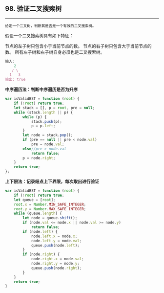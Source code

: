 ## 98. 验证二叉搜索树
---
    给定一个二叉树，判断其是否是一个有效的二叉搜索树。

假设一个二叉搜索树具有如下特征：

节点的左子树只包含小于当前节点的数。
节点的右子树只包含大于当前节点的数。
所有左子树和右子树自身必须也是二叉搜索树。
```javascript
输入:
    2
   / \
  1   3
输出: true
```
**中序遍历法：判断中序遍历是否为升序**
```javascript
var isValidBST = function (root) {
    if (!root) return true;
    let stack = [], p = root, pre = null;
    while (stack.length || p) {
        while (p) {
            stack.push(p);
            p = p.left;
        }
        let node = stack.pop();
        if (pre == null || pre < node.val)
            pre = node.val;
        else//pre > node.val
            return false;
        p = node.right;
    }
    return true;
};
```
**上下限法：记录结点上下界限，每次取出进行验证**
```javascript
var isValidBST = function (root) {
    if (!root) return true;
    let queue = [root];
    root.x = Number.MIN_SAFE_INTEGER;
    root.y = Number.MAX_SAFE_INTEGER;
    while (queue.length) {
        let node = queue.shift();
        if (node.val <= node.x || node.val >= node.y)
            return false;
        if (node.left) {
            node.left.x = node.x;
            node.left.y = node.val;
            queue.push(node.left);
        }
        if (node.right) {
            node.right.x = node.val;
            node.right.y = node.y;
            queue.push(node.right);
        }
    }
    return true;
}
```